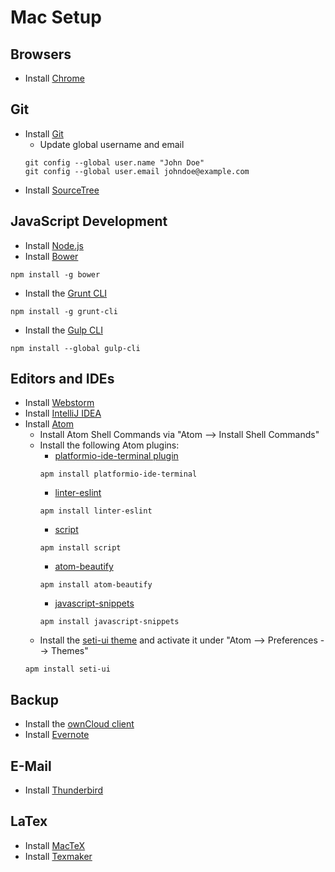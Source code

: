 # Mac Setup

## Browsers
* Install [Chrome](https://www.google.de/chrome/browser/desktop/)

## Git
* Install [Git](https://git-scm.com/download/mac)
  * Update global username and email
  ```shell
  git config --global user.name "John Doe"
  git config --global user.email johndoe@example.com
  ```
* Install [SourceTree](https://www.sourcetreeapp.com/)

## JavaScript Development
* Install [Node.js](https://nodejs.org/en/)
* Install [Bower](https://bower.io/)
```shell
npm install -g bower
```
* Install the [Grunt CLI](http://gruntjs.com/)
```shell
npm install -g grunt-cli
```
* Install the [Gulp CLI](http://gulpjs.com/)
```shell
npm install --global gulp-cli
```

## Editors and IDEs
* Install [Webstorm](https://www.jetbrains.com/webstorm/download/)
* Install [IntelliJ IDEA](https://www.jetbrains.com/idea/download/)
* Install [Atom](https://atom.io)
  * Install Atom Shell Commands via "Atom --> Install Shell Commands"
  * Install the following Atom plugins:
    * [platformio-ide-terminal plugin](https://github.com/platformio/platformio-atom-ide-terminal)
    ```shell
    apm install platformio-ide-terminal
    ```
    * [linter-eslint](https://github.com/AtomLinter/linter-eslint)
    ```shell
    apm install linter-eslint
    ```
    * [script](https://github.com/rgbkrk/atom-script)
    ```shell
    apm install script
    ```
    * [atom-beautify](https://github.com/Glavin001/atom-beautify)
    ```shell
    apm install atom-beautify
    ```
    * [javascript-snippets](https://github.com/zenorocha/atom-javascript-snippets)
    ```shell
    apm install javascript-snippets
    ```
  * Install the [seti-ui theme](https://github.com/jesseweed/seti-ui) and activate it under "Atom --> Preferences --> Themes"
  ```shell
  apm install seti-ui
  ```

## Backup
* Install the [ownCloud client](https://owncloud.org/install/#install-clients)
* Install [Evernote](https://evernote.com/intl/de/download/)

## E-Mail
* Install [Thunderbird](https://www.mozilla.org/en/thunderbird/)

## LaTex
* Install [MacTeX](https://tug.org/mactex/)
* Install [Texmaker](http://www.xm1math.net/texmaker/download.html)
